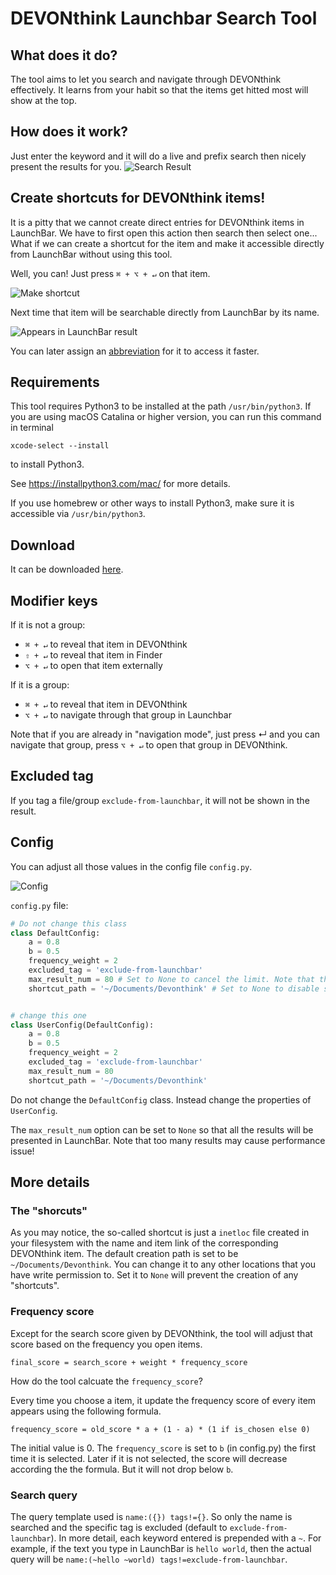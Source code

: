# DEVONthink Launchbar Search Tool
## What does it do?
The tool aims to let you search and navigate through DEVONthink effectively. It learns from your habit so that the items get hitted most will show at the top.

## How does it work?
Just enter the keyword and it will do a live and prefix search then nicely present the results for you.
![Search Result](screenshots/search-result.png)

## Create shortcuts for DEVONthink items!
It is a pitty that we cannot create direct entries for DEVONthink items in LaunchBar. We have to first open this action then search then select one... What if we can create a shortcut for the item and make it accessible directly from LaunchBar without using this tool.

Well, you can! Just press `⌘ + ⌥ + ↵` on that item.

![Make shortcut](screenshots/make-shortcut.png)

Next time that item will be searchable directly from LaunchBar by its name.

![Appears in LaunchBar result](screenshots/inetloc-shortcut.png)

You can later assign an [abbreviation](https://www.obdev.at/resources/launchbar/help/AbbreviationSearch.html) for it to access it faster.

## Requirements
This tool requires Python3 to be installed at the path `/usr/bin/python3`.
If you are using macOS Catalina or higher version, you can run this command in terminal
```
xcode-select --install
```
to install Python3.

See https://installpython3.com/mac/ for more details.

If you use homebrew or other ways to install Python3, make sure it is accessible via `/usr/bin/python3`.


## Download

It can be downloaded [here](https://github.com/thekoc/devonthink-search-launchbar/releases).

## Modifier keys
If it is not a group:
- `⌘ + ↵` to reveal that item in DEVONthink
- `⇧ + ↵` to reveal that item in Finder
- `⌥ + ↵` to open that item externally

If it is a group:
- `⌘ + ↵` to reveal that item in DEVONthink
- `⌥ + ↵` to navigate through that group in Launchbar

Note that if you are already in "navigation mode", just press ↵ and you can navigate that group, press `⌥ + ↵` to open that group in DEVONthink.

## Excluded tag
If you tag a file/group `exclude-from-launchbar`, it will not be shown in the result.

## Config
You can adjust all those values in the config file `config.py`.

![Config](screenshots/config.png)

`config.py` file:

```python
# Do not change this class
class DefaultConfig:
    a = 0.8
    b = 0.5
    frequency_weight = 2
    excluded_tag = 'exclude-from-launchbar'
    max_result_num = 80 # Set to None to cancel the limit. Note that this may cause performance issue!
    shortcut_path = '~/Documents/Devonthink' # Set to None to disable shortcut creation


# change this one
class UserConfig(DefaultConfig):
    a = 0.8
    b = 0.5
    frequency_weight = 2
    excluded_tag = 'exclude-from-launchbar'
    max_result_num = 80
    shortcut_path = '~/Documents/Devonthink'


```
Do not change the `DefaultConfig` class. Instead change the properties of `UserConfig`.

The `max_result_num` option can be set to `None` so that all the results will be presented in LaunchBar. Note that too many results may cause performance issue!

## More details
### The "shorcuts"
As you may notice, the so-called shortcut is just a `inetloc` file created in your filesystem with the name and item link of the corresponding DEVONthink item. The default creation path is set to be `~/Documents/Devonthink`. You can change it to any other locations that you have write permission to. Set it to `None` will prevent the creation of any "shortcuts".

### Frequency score
Except for the search score given by DEVONthink, the tool will adjust that score based on the frequency you open items.

`final_score = search_score + weight * frequency_score`


How do the tool calcuate the `frequency_score`?

Every time you choose a item, it update the frequency score of every item appears using the following formula.

`frequency_score = old_score * a + (1 - a) * (1 if is_chosen else 0)`

The initial value is 0. The `frequency_score` is set to `b` (in config.py) the first time it is selected. Later if it is not selected, the score will decrease according the the formula. But it will not drop below `b`.

### Search query
The query template used is `name:({}) tags!={}`. So only the name is searched and the specific tag is excluded (default to `exclude-from-launchbar`). In more detail, each keyword entered is prepended with a `~`. For example, if the text you type in LaunchBar is `hello world`, then the actual query will be `name:(~hello ~world) tags!=exclude-from-launchbar`.
